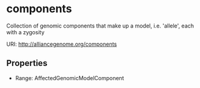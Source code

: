 # components

Collection of genomic components that make up a model, i.e. 'allele', each with a zygosity

URI: http://alliancegenome.org/components



<!-- no inheritance hierarchy -->


## Properties

 * Range: AffectedGenomicModelComponent



